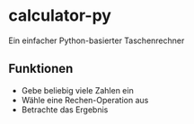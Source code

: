 # calculator-py
Ein einfacher Python-basierter Taschenrechner

## Funktionen
- Gebe beliebig viele Zahlen ein
- Wähle eine Rechen-Operation aus
- Betrachte das Ergebnis
